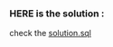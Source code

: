### HERE is the solution :
check the [solution.sql](https://github.com/dci-j23-e02/Aggregate_Functions/blob/main/Exercises/Solution/solution.sql)
